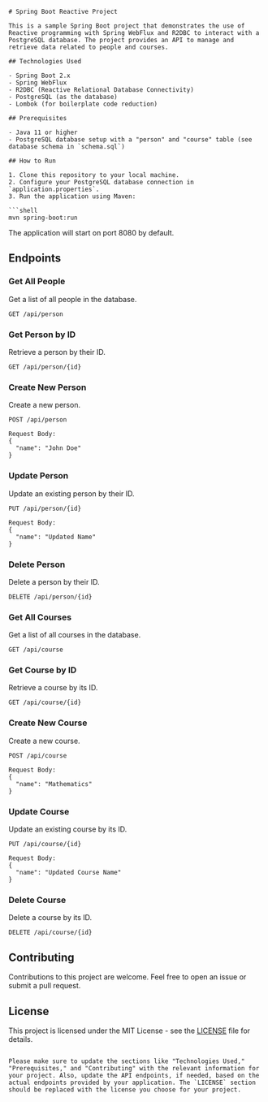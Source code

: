 
```
# Spring Boot Reactive Project

This is a sample Spring Boot project that demonstrates the use of Reactive programming with Spring WebFlux and R2DBC to interact with a PostgreSQL database. The project provides an API to manage and retrieve data related to people and courses.

## Technologies Used

- Spring Boot 2.x
- Spring WebFlux
- R2DBC (Reactive Relational Database Connectivity)
- PostgreSQL (as the database)
- Lombok (for boilerplate code reduction)

## Prerequisites

- Java 11 or higher
- PostgreSQL database setup with a "person" and "course" table (see database schema in `schema.sql`)

## How to Run

1. Clone this repository to your local machine.
2. Configure your PostgreSQL database connection in `application.properties`.
3. Run the application using Maven:

```shell
mvn spring-boot:run
```

The application will start on port 8080 by default.

## Endpoints

### Get All People

Get a list of all people in the database.

```
GET /api/person
```

### Get Person by ID

Retrieve a person by their ID.

```
GET /api/person/{id}
```

### Create New Person

Create a new person.

```
POST /api/person

Request Body:
{
  "name": "John Doe"
}
```

### Update Person

Update an existing person by their ID.

```
PUT /api/person/{id}

Request Body:
{
  "name": "Updated Name"
}
```

### Delete Person

Delete a person by their ID.

```
DELETE /api/person/{id}
```

### Get All Courses

Get a list of all courses in the database.

```
GET /api/course
```

### Get Course by ID

Retrieve a course by its ID.

```
GET /api/course/{id}
```

### Create New Course

Create a new course.

```
POST /api/course

Request Body:
{
  "name": "Mathematics"
}
```

### Update Course

Update an existing course by its ID.

```
PUT /api/course/{id}

Request Body:
{
  "name": "Updated Course Name"
}
```

### Delete Course

Delete a course by its ID.

```
DELETE /api/course/{id}
```

## Contributing

Contributions to this project are welcome. Feel free to open an issue or submit a pull request.

## License

This project is licensed under the MIT License - see the [LICENSE](LICENSE) file for details.

```

Please make sure to update the sections like "Technologies Used," "Prerequisites," and "Contributing" with the relevant information for your project. Also, update the API endpoints, if needed, based on the actual endpoints provided by your application. The `LICENSE` section should be replaced with the license you choose for your project.
